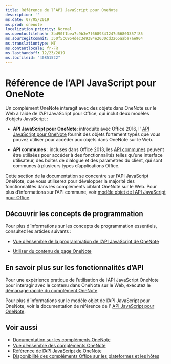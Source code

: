 ```yaml
---
title: Référence de l’API JavaScript pour OneNote
description: ''
ms.date: 07/05/2019
ms.prod: onenote
localization_priority: Normal
ms.openlocfilehash: 3bd90f1bea7c9b3e7f6689341247d66801357f85
ms.sourcegitcommit: 350f5c6954dec3e9384e2030cd3265aaba7ae904
ms.translationtype: MT
ms.contentlocale: fr-FR
ms.lasthandoff: 12/23/2019
ms.locfileid: "40851522"
---
```

# <a name="onenote-javascript-api-overview"></a>Référence de l’API JavaScript pour OneNote

Un complément OneNote interagit avec des objets dans OneNote sur le Web à l’aide de l’API JavaScript pour Office, qui inclut deux modèles d’objets JavaScript :

* **API JavaScript pour OneNote**: introduite avec Office 2016, l' [API JavaScript pour OneNote](/javascript/api/onenote) fournit des objets fortement typés que vous pouvez utiliser pour accéder aux objets dans OneNote sur le Web. 

* **API communes** : incluses dans Office 2013, les [API communes](/javascript/api/office) peuvent être utilisées pour accéder à des fonctionnalités telles qu’une interface utilisateur, des boîtes de dialogue et des paramètres du client, qui sont communes à plusieurs types d’applications Office.

Cette section de la documentation se concentre sur l’API JavaScript OneNote, que vous utiliserez pour développer la majorité des fonctionnalités dans les compléments ciblant OneNote sur le Web. Pour plus d’informations sur l’API commune, voir [modèle objet de l’API JavaScript pour Office](../../develop/office-javascript-api-object-model.md). 

## <a name="learn-programming-concepts"></a>Découvrir les concepts de programmation

Pour plus d’informations sur les concepts de programmation essentiels, consultez les articles suivants :

- [Vue d’ensemble de la programmation de l’API JavaScript de OneNote](../../onenote/onenote-add-ins-programming-overview.md)

- [Utiliser du contenu de page OneNote](../../onenote/onenote-add-ins-page-content.md)

## <a name="learn-about-api-capabilities"></a>En savoir plus sur les fonctionnalités d’API

Pour une expérience pratique de l’utilisation de l’API JavaScript OneNote pour interagir avec le contenu dans OneNote sur le Web, exécutez le [démarrage rapide du complément OneNote](../../quickstarts/onenote-quickstart.md). 

Pour plus d’informations sur le modèle objet de l’API JavaScript pour OneNote, voir la documentation de référence de l' [API JavaScript pour OneNote](/javascript/api/onenote).

## <a name="see-also"></a>Voir aussi

- [Documentation sur les compléments OneNote](../../onenote/index.md)
- [Vue d’ensemble des compléments OneNote](../../onenote/onenote-add-ins-programming-overview.md)
- [Référence de l’API JavaScript de OneNote](/javascript/api/onenote)
- [Disponibilité des compléments Office sur les plateformes et les hôtes](../../overview/office-add-in-availability.md)

